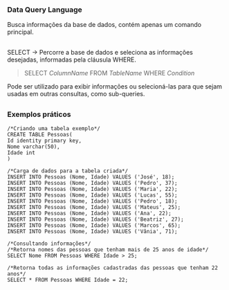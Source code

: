 ### Data Query Language
Busca informações da base de dados, contém apenas um comando principal.

##

SELECT -> Percorre a base de dados e seleciona as informações desejadas, informadas pela cláusula WHERE.
>SELECT *ColumnName* FROM *TableName* WHERE *Condition*

Pode ser utilizado para exibir informações ou selecioná-las para que sejam usadas em outras consultas, como sub-queries.

##
### Exemplos práticos

    /*Criando uma tabela exemplo*/
    CREATE TABLE Pessoas(
    Id identity primary key,
    Nome varchar(50),
    Idade int
    )

    /*Carga de dados para a tabela criada*/
    INSERT INTO Pessoas (Nome, Idade) VALUES ('José', 18);
    INSERT INTO Pessoas (Nome, Idade) VALUES ('Pedro', 37);
    INSERT INTO Pessoas (Nome, Idade) VALUES ('Maria', 22);
    INSERT INTO Pessoas (Nome, Idade) VALUES ('Lucas', 55);
    INSERT INTO Pessoas (Nome, Idade) VALUES ('Pedro', 18);
    INSERT INTO Pessoas (Nome, Idade) VALUES ('Mateus', 25);
    INSERT INTO Pessoas (Nome, Idade) VALUES ('Ana', 22);
    INSERT INTO Pessoas (Nome, Idade) VALUES ('Beatriz', 27);
    INSERT INTO Pessoas (Nome, Idade) VALUES ('Marcos', 65);
    INSERT INTO Pessoas (Nome, Idade) VALUES ('Vânia', 71);

    /*Consultando informações*/
    /*Retorna nomes das pessoas que tenham mais de 25 anos de idade*/
    SELECT Nome FROM Pessoas WHERE Idade > 25;
    
    /*Retorna todas as informações cadastradas das pessoas que tenham 22 anos*/
    SELECT * FROM Pessoas WHERE Idade = 22;
    
